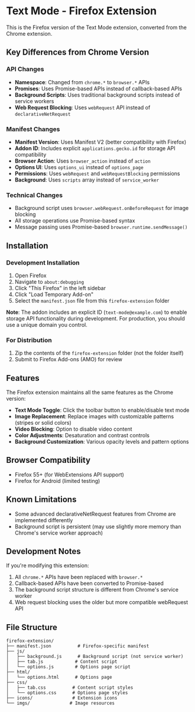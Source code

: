# Text Mode - Firefox Extension

This is the Firefox version of the Text Mode extension, converted from the Chrome extension.

## Key Differences from Chrome Version

### API Changes
- **Namespace**: Changed from `chrome.*` to `browser.*` APIs
- **Promises**: Uses Promise-based APIs instead of callback-based APIs
- **Background Scripts**: Uses traditional background scripts instead of service workers
- **Web Request Blocking**: Uses `webRequest` API instead of `declarativeNetRequest`

### Manifest Changes
- **Manifest Version**: Uses Manifest V2 (better compatibility with Firefox)
- **Addon ID**: Includes explicit `applications.gecko.id` for storage API compatibility
- **Browser Action**: Uses `browser_action` instead of `action`
- **Options UI**: Uses `options_ui` instead of `options_page`
- **Permissions**: Uses `webRequest` and `webRequestBlocking` permissions
- **Background**: Uses `scripts` array instead of `service_worker`

### Technical Changes
- Background script uses `browser.webRequest.onBeforeRequest` for image blocking
- All storage operations use Promise-based syntax
- Message passing uses Promise-based `browser.runtime.sendMessage()`

## Installation

### Development Installation
1. Open Firefox
2. Navigate to `about:debugging`
3. Click "This Firefox" in the left sidebar
4. Click "Load Temporary Add-on"
5. Select the `manifest.json` file from this `firefox-extension` folder

**Note**: The addon includes an explicit ID (`text-mode@example.com`) to enable storage API functionality during development. For production, you should use a unique domain you control.

### For Distribution
1. Zip the contents of the `firefox-extension` folder (not the folder itself)
2. Submit to Firefox Add-ons (AMO) for review

## Features

The Firefox extension maintains all the same features as the Chrome version:

- **Text Mode Toggle**: Click the toolbar button to enable/disable text mode
- **Image Replacement**: Replace images with customizable patterns (stripes or solid colors)
- **Video Blocking**: Option to disable video content
- **Color Adjustments**: Desaturation and contrast controls
- **Background Customization**: Various opacity levels and pattern options

## Browser Compatibility

- Firefox 55+ (for WebExtensions API support)
- Firefox for Android (limited testing)

## Known Limitations

- Some advanced declarativeNetRequest features from Chrome are implemented differently
- Background script is persistent (may use slightly more memory than Chrome's service worker approach)

## Development Notes

If you're modifying this extension:

1. All `chrome.*` APIs have been replaced with `browser.*`
2. Callback-based APIs have been converted to Promise-based
3. The background script structure is different from Chrome's service worker
4. Web request blocking uses the older but more compatible webRequest API

## File Structure

```
firefox-extension/
├── manifest.json          # Firefox-specific manifest
├── js/
│   ├── background.js      # Background script (not service worker)
│   ├── tab.js            # Content script
│   └── options.js        # Options page script
├── html/
│   └── options.html      # Options page
├── css/
│   ├── tab.css          # Content script styles
│   └── options.css      # Options page styles
├── icons/               # Extension icons
└── imgs/               # Image resources
```
